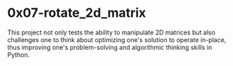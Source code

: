 # 0x07-rotate_2d_matrix
This project not only tests the ability to manipulate 2D matrices but also
challenges one to think about optimizing one's solution to operate in-place,
thus improving one's problem-solving and algorithmic thinking skills in Python.
